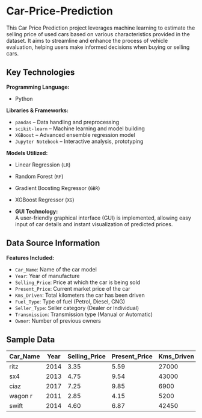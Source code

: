 # Car-Price-Prediction
This Car Price Prediction project leverages machine learning to estimate the selling price of used cars based on various characteristics provided in the dataset. It aims to streamline and enhance the process of vehicle evaluation, helping users make informed decisions when buying or selling cars.

## Key Technologies

**Programming Language:**  
- Python

**Libraries & Frameworks:**  
- `pandas` &ndash; Data handling and preprocessing  
- `scikit-learn` &ndash; Machine learning and model building  
- `XGBoost` &ndash; Advanced ensemble regression model  
- `Jupyter Notebook` &ndash; Interactive analysis, prototyping

**Models Utilized:**  
- Linear Regression (`LR`)  
- Random Forest (`RF`)  
- Gradient Boosting Regressor (`GBR`)  
- XGBoost Regressor (`XG`)

- **GUI Technology:**  
A user-friendly graphical interface (GUI) is implemented, allowing easy input of car details and instant visualization of predicted prices.

## Data Source Information

**Features Included:**  
- `Car_Name`: Name of the car model  
- `Year`: Year of manufacture  
- `Selling_Price`: Price at which the car is being sold  
- `Present_Price`: Current market price of the car  
- `Kms_Driven`: Total kilometers the car has been driven  
- `Fuel_Type`: Type of fuel (Petrol, Diesel, CNG)  
- `Seller_Type`: Seller category (Dealer or Individual)  
- `Transmission`: Transmission type (Manual or Automatic)  
- `Owner`: Number of previous owners  

## Sample Data

| Car_Name | Year | Selling_Price | Present_Price | Kms_Driven | Fuel_Type | Seller_Type | Transmission | Owner |
|----------|------|--------------|---------------|------------|-----------|-------------|--------------|-------|
| ritz     | 2014 | 3.35         | 5.59          | 27000      | Petrol    | Dealer      | Manual       | 0     |
| sx4      | 2013 | 4.75         | 9.54          | 43000      | Diesel    | Dealer      | Manual       | 0     |
| ciaz     | 2017 | 7.25         | 9.85          | 6900       | Petrol    | Dealer      | Manual       | 0     |
| wagon r  | 2011 | 2.85         | 4.15          | 5200       | Petrol    | Dealer      | Manual       | 0     |
| swift    | 2014 | 4.60         | 6.87          | 42450      | Diesel    | Dealer      | Manual       | 0     |




